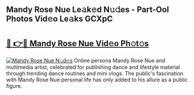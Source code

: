 ## Mandy Rose Nue Le𝚊k𝚎d N𝚞𝚍es - Part-Ool Photos Vid𝚎o Le𝚊ks GCXpC

# <h2><a href="http://fb7cdvi.evod.top/?m=Mandy+Rose+Nue">🔗 👉🔴 Mandy Rose Nue Vid𝚎o Ph𝚘t𝚘s</a></h2>

[![Mandy Rose Nue N𝚞d𝚎s](https://i.imgur.com/8V9OHl7.gif)](http://fb7cdvi.evod.top/?m=Mandy+Rose+Nue)
Online persona Mandy Rose Nue and multimedia artist, celebrated for publishing dance and lifestyle material through trending dance routines and mini vlogs. The public's fascination with Mandy Rose Nue personal life has only added to his allure as a public figure. 
